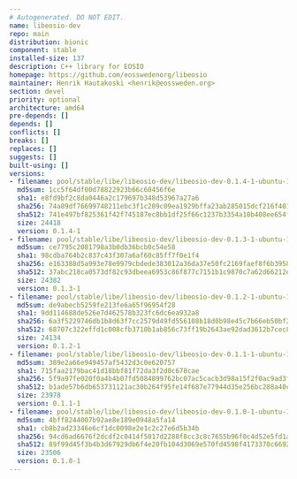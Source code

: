 ```yaml
---
# Autogenerated. DO NOT EDIT.
name: libeosio-dev
repo: main
distribution: bionic
component: stable
installed-size: 137
description: C++ library for EOSIO
homepage: https://github.com/eosswedenorg/libeosio
maintainer: Henrik Hautakoski <henrik@eossweden.org>
section: devel
priority: optional
architecture: amd64
pre-depends: []
depends: []
conflicts: []
breaks: []
replaces: []
suggests: []
built-using: []
versions:
- filename: pool/stable/libe/libeosio-dev/libeosio-dev-0.1.4-1-ubuntu-18.04_amd64.deb
  md5sum: 1cc5f64df00d78822923b66c60456f6e
  sha1: e8fd9bf2c8da0446a2c179697b348d53967a27a6
  sha256: 74a89df76699748211ebc3f1c209c09ea1929bffa23ab285015dcf216f40199f
  sha512: 741e497bf825361f42f745187ec8bb1df25f66c1237b3354a10b408ee654f6db56511cb66552cbfcdf6bf4f31bfa794d207066bc2ddb65e7beaa43f5aeedf806
  size: 24418
  version: 0.1.4-1
- filename: pool/stable/libe/libeosio-dev/libeosio-dev-0.1.3-1-ubuntu-18.04_amd64.deb
  md5sum: ce7795c2081798a3b0db36bcb0c54e58
  sha1: 98cdba764b2c837c43f307a6af60c85ff7f0e1f4
  sha256: e163388d5a993e78e9979cbdede383012a36da37e50fc2169faef8f6b3958cac
  sha512: 37abc218ca0573df82c93dbeea6953c86f877c7151b1c9870c7a62d66212e1a964efccdd92b6d9dce94fc8639fbe4874d7a1b9fb588da591b07dfebe4db62773
  size: 24382
  version: 0.1.3-1
- filename: pool/stable/libe/libeosio-dev/libeosio-dev-0.1.2-1-ubuntu-18.04_amd64.deb
  md5sum: de9abecb5259fe213fe6a65f96954f28
  sha1: 9dd114688de526e7d462578b323fc6dc6ea932a8
  sha256: 6a3f5229746db1b8d63f7cc2579d49fd556108b18d0b98e45c7b66eb50bf2424
  sha512: 68707c322effd1c008cfb3710b1ab856c73ff19b2643ae92dad3612b7cec8c8b4331fb19464335423f61d9925ebc612e8365551b2b98aedecfc583a20398e661
  size: 24134
  version: 0.1.2-1
- filename: pool/stable/libe/libeosio-dev/libeosio-dev-0.1.1-1-ubuntu-18.04_amd64.deb
  md5sum: 389e2a66e949457af5432d3c0e620757
  sha1: 715faa2179bac41d18bbf81f72da3f2d0c678cae
  sha256: 5f9a97fe020f0a4b4b07fd5084899762bc07ac5cacb3d98a15f2f0ac9ad3f65a
  sha512: b1ade57b6db653731121ac30b264f95fe14f687e77944d35e256bc288a40c0d3b05da85ef854ef579670bdc7e18322e73d4dd585ff8b83155b296fd4dc88a3e1
  size: 23978
  version: 0.1.1-1
- filename: pool/stable/libe/libeosio-dev/libeosio-dev-0.1.0-1-ubuntu-18.04_amd64.deb
  md5sum: 4bff8244007b92ae8e189e0948a5fa14
  sha1: cb8b2ad23346e6cf1dc0098e2e1c2c27e6d5b34b
  sha256: 94cd6ad6676f2dcdf2c0414f5017d2288f8cc3c8c7655b96f0c4d52e5fd1a897
  sha512: 89f99d45f3b4b3d67929db6f4e20fb104d3069e570fd4598f4173370c6692be280e0c023cffc107f280dc94a6d73b584bc989f2ecde076568ffc4e1ff1e39895
  size: 23506
  version: 0.1.0-1
---
```

